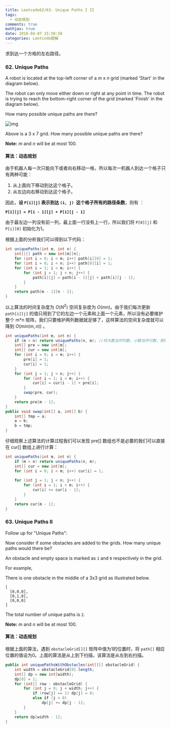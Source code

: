 ```yaml
---
title: Leetcode62/63. Unique Paths I II
tags:
  - 动态规划
comments: true
mathjax: true
date: 2018-04-07 15:50:58
categories: Leetcode题解
---
```


求到达一个方格的左右路径。

<!-- more -->

### 62. Unique Paths

A robot is located at the top-left corner of a *m* x *n* grid (marked 'Start' in the diagram below).

The robot can only move either down or right at any point in time. The robot is trying to reach the bottom-right corner of the grid (marked 'Finish' in the diagram below).

How many possible unique paths are there?

![img](https://leetcode.com/static/images/problemset/robot_maze.png)

Above is a 3 x 7 grid. How many possible unique paths are there?

**Note:** *m* and *n* will be at most 100.

#### 算法：动态规划

由于机器人每一次只能向下或者向右移动一格，所以每次一机器人到达一个格子只有两种可能：

1. 从上面向下移动到达这个格子。
2. 从左边向右移动到达这个格子。

因此，**设 `P[i][j]` 表示到达 `(i, j) `这个格子所有的路径条数**，则有 ：

**`P[i][j] = P[i - 1][j] + P[i][j - 1] `**

由于最左边一列没有前一列，最上面一行没有上一行，所以我们将 `P[0][j]` 和 `P[i][0]` 初始化为1。

根据上面的分析我们可以得到以下代码：

```java
int uniquePaths(int m, int n) {
    int[][] path = new int[m][n];
    for (int i = 0; i < m; i++) path[i][0] = 1;
    for (int i = 0; i < n; i++) path[0][i] = 1;
    for (int i = 1; i < m; i++) {
        for (int j = 1; j < n; j++) {
            path[i][j] = path[i - 1][j] + path[i][j - 1];
        }
    }
    return path[m - 1][n - 1];
}
```

以上算法的时间复杂度为 $O(N^2)$ 空间复杂度为 $O(mn)$。由于我们每次更新 `path[i][j]` 的值只用到了它的左边一个元素和上面一个元素，所以没有必要维护整个 m*n 矩阵，我们只要维护两列数据就足够了，这样算法的空间复杂度就可以降到 $O(min(m, n))$ 。

```java
int uniquePaths(int m, int n) {
    if (m > n) return uniquePaths(n, m); //将大数当作列数，小数当作行数，矩阵是一个躺着的长方形
    int[] pre = new int[m];
    int[] cur = new int[m];
    for (int i = 0; i < m; i++) {
        pre[i] = 1;
        cur[i] = 1;
    }
    for (int j = 1; j < n; j++) {
        for (int i = 1; i < m; i++) {
            cur[i] = cur[i - 1] + pre[i];
        }
        swap(pre, cur);
    }
    return pre[m - 1];
}
public void swap(int[] a, int[] b) {
    int[] tmp = a;
    a = b;
    b = tmp;
}
```

仔细观察上述算法的计算过程我们可以发现 pre[] 数组也不是必要的我们可以直接在 cur[] 数组上进行计算：

```java
int uniquePaths(int m, int n) {
    if (m > n) return uniquePaths(n, m);
    int[] cur = new int[m];
    for (int i = 0; i < m; i++) cur[i] = 1;
    
    for (int j = 1; j < n; j++) {
        for (int i = 1; i < m; i++) {
            cur[i] += cur[i - 1];
        }
    }
    return cur[m - 1];
}
```



### 63. Unique Paths II

Follow up for "Unique Paths":

Now consider if some obstacles are added to the grids. How many unique paths would there be?

An obstacle and empty space is marked as `1` and `0` respectively in the grid.

For example,

There is one obstacle in the middle of a 3x3 grid as illustrated below.

```
[
  [0,0,0],
  [0,1,0],
  [0,0,0]
]
```

The total number of unique paths is `2`.

**Note:** *m* and *n* will be at most 100.

#### 算法：动态规划

根据上面的算法，遇到 `obstacleGrid[][]` 矩阵中值为1的位置时，将 `path[]` 相应位置的值设为0。上面的算法是从上到下扫描，该算法是从左到右扫描。

```java
public int uniquePathsWithObstacles(int[][] obstacleGrid) {
    int width = obstacleGrid[0].length;
    int[] dp = new int[width];
    dp[0] = 1;
    for (int[] row : obstacleGrid) {
        for (int j = 0; j < width; j++) {
            if (row[j] == 1) dp[j] = 0;
            else if (j > 0)
                dp[j] += dp[j - 1];
        }
    }
    return dp[width - 1];
}
```

